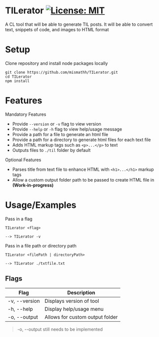 # TILerator [![License: MIT](https://img.shields.io/badge/License-MIT-yellow.svg)](https://opensource.org/licenses/MIT)
A CL tool that will be able to generate TIL posts. It will be able to convert text, snippets of code, and images to HTML format

# Setup
Clone repository and install node packages locally

```
git clone https://github.com/mismathh/TILerator.git
cd TILerator
npm install
```

# Features
Mandatory Features
 - Provide `--version` or `-v` flag to view version
 - Provide `--help` or `-h` flag to view help/usage message
 - Provide a path for a file to generate an html file
 - Provide a path for a directory to generate html files for each text file 
 - Adds HTML markup tags such as `<p>...</p>` to text
 - Outputs files to `./til` folder by default

Optional Features
- Parses title from text file to enhance HTML with `<h1>...</h1>` markup tags
- Allow a custom output folder path to be passed to create HTML file in     **(Work-in-progress)**

# Usage/Examples
Pass in a flag
```
TILerator <flag>

--> TILerator -v
```
Pass in a file path or directory path
```
TILerator <filePath | directoryPath>

--> TILerator ./txtfile.txt
```

## Flags
| Flag | Description |
| ---- | ----------- |
| -v, --version | Displays version of tool |
| -h, --help | Display help/usage menu |
| -o, --output | Allows for custom output folder | 
> -o, --output still needs to be implemented